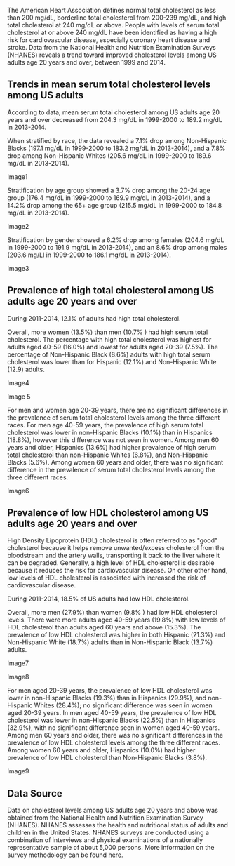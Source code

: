 The American Heart Association defines normal total cholesterol as less than 200 mg/dL, borderline total cholesterol from 200-239 mg/dL, and high total cholesterol at 240 mg/dL or above. People with levels of serum total cholesterol at or above 240 mg/dL have been identified as having a high risk for cardiovascular disease, especially coronary heart disease and stroke. Data from the National Health and Nutrition Examination Surveys (NHANES) reveals a trend toward improved cholesterol levels among US adults age 20 years and over, between 1999 and 2014.

Trends in mean serum total cholesterol levels among US adults
-------------------------------------------------------------

According to data, mean serum total cholesterol among US adults age 20 years and over decreased from 204.3 mg/dL in 1999-2000 to 189.2 mg/dL in 2013-2014.

When stratified by race, the data revealed a 7.1% drop among Non-Hispanic Blacks (197.1 mg/dL in 1999-2000 to 183.2 mg/dL in 2013-2014), and a 7.8% drop among Non-Hispanic Whites (205.6 mg/dL in 1999-2000 to 189.6 mg/dL in 2013-2014).

Image1

Stratification by age group showed a 3.7% drop among the 20-24 age group (176.4 mg/dL in 1999-2000 to 169.9 mg/dL in 2013-2014), and a 14.2% drop among the 65+ age group (215.5 mg/dL in 1999-2000 to 184.8 mg/dL in 2013-2014).

Image2

Stratification by gender showed a 6.2% drop among females (204.6 mg/dL in 1999-2000 to 191.9 mg/dL in 2013-2014), and an 8.6% drop among males (203.6 mg/Ll in 1999-2000 to 186.1 mg/dL in 2013-2014).

Image3

Prevalence of high total cholesterol among US adults age 20 years and over
--------------------------------------------------------------------------

During 2011-2014, 12.1% of adults had high total cholesterol.

Overall, more women (13.5%) than men (10.7% ) had high serum total cholesterol. The percentage with high total cholesterol was highest for adults aged 40-59 (16.0%) and lowest for adults aged 20-39 (7.5%). The percentage of Non-Hispanic Black (8.6%) adults with high total serum cholesterol was lower than for Hispanic (12.1%) and Non-Hispanic White (12.9) adults.

Image4

Image 5

For men and women age 20-39 years, there are no significant differences in the prevalence of serum total cholesterol levels among the three different races. For men age 40-59 years, the prevalence of high serum total cholesterol was lower in non-Hispanic Blacks (10.1%) than in Hispanics (18.8%), however this difference was not seen in women. Among men 60 years and older, Hispanics (13.6%) had higher prevalence of high serum total cholesterol than non-Hispanic Whites (6.8%), and Non-Hispanic Blacks (5.6%). Among women 60 years and older, there was no significant difference in the prevalence of serum total cholesterol levels among the three different races.

Image6

Prevalence of low HDL cholesterol among US adults age 20 years and over
-----------------------------------------------------------------------

High Density Lipoprotein (HDL) cholesterol is often referred to as "good" cholesterol because it helps remove unwanted/excess cholesterol from the bloodstream and the artery walls, transporting it back to the liver where it can be degraded. Generally, a high level of HDL cholesterol is desirable because it reduces the risk for cardiovascular disease. On other other hand, low levels of HDL cholesterol is associated with increased the risk of cardiovascular disease.

During 2011-2014, 18.5% of US adults had low HDL cholesterol.

Overall, more men (27.9%) than women (9.8% ) had low HDL cholesterol levels. There were more adults aged 40-59 years (19.8%) with low levels of HDL cholesterol than adults aged 60 years and above (15.3%). The prevalence of low HDL cholesterol was higher in both Hispanic (21.3%) and Non-Hispanic White (18.7%) adults than in Non-Hispanic Black (13.7%) adults.

Image7

Image8

For men aged 20-39 years, the prevalence of low HDL cholesterol was lower in non-Hispanic Blacks (19.3%) than in Hispanics (29.9%), and non-Hispanic Whites (28.4%); no significant difference was seen in women aged 20-39 years. In men aged 40-59 years, the prevalence of low HDL cholesterol was lower in non-Hispanic Blacks (22.5%) than in Hispanics (32.9%), with no significant difference seen in women aged 40-59 years. Among men 60 years and older, there was no significant differences in the prevalence of low HDL cholesterol levels among the three different races. Among women 60 years and older, Hispanics (10.0%) had higher prevalence of low HDL cholesterol than Non-Hispanic Blacks (3.8%).

Image9

Data Source
-----------

Data on cholesterol levels among US adults age 20 years and above was obtained from the National Health and Nutrition Examination Survey (NHANES). NHANES assesses the health and nutritional status of adults and children in the United States. NHANES surveys are conducted using a combination of interviews and physical examinations of a nationally representative sample of about 5,000 persons. More information on the survey methodology can be found [here](https://www.cdc.gov/nchs/nhanes/).
